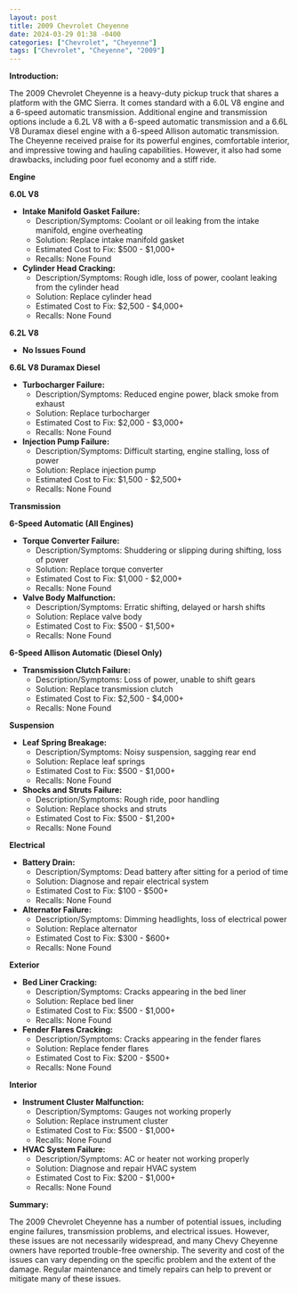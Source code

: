```yaml
---
layout: post
title: 2009 Chevrolet Cheyenne
date: 2024-03-29 01:38 -0400
categories: ["Chevrolet", "Cheyenne"]
tags: ["Chevrolet", "Cheyenne", "2009"]
---
```

**Introduction:**

The 2009 Chevrolet Cheyenne is a heavy-duty pickup truck that shares a platform with the GMC Sierra. It comes standard with a 6.0L V8 engine and a 6-speed automatic transmission. Additional engine and transmission options include a 6.2L V8 with a 6-speed automatic transmission and a 6.6L V8 Duramax diesel engine with a 6-speed Allison automatic transmission. The Cheyenne received praise for its powerful engines, comfortable interior, and impressive towing and hauling capabilities. However, it also had some drawbacks, including poor fuel economy and a stiff ride.

**Engine**

**6.0L V8**

* **Intake Manifold Gasket Failure:**
    * Description/Symptoms: Coolant or oil leaking from the intake manifold, engine overheating
    * Solution: Replace intake manifold gasket
    * Estimated Cost to Fix: $500 - $1,000+
    * Recalls: None Found
* **Cylinder Head Cracking:**
    * Description/Symptoms: Rough idle, loss of power, coolant leaking from the cylinder head
    * Solution: Replace cylinder head
    * Estimated Cost to Fix: $2,500 - $4,000+
    * Recalls: None Found

**6.2L V8**

* **No Issues Found**

**6.6L V8 Duramax Diesel**

* **Turbocharger Failure:**
    * Description/Symptoms: Reduced engine power, black smoke from exhaust
    * Solution: Replace turbocharger
    * Estimated Cost to Fix: $2,000 - $3,000+
    * Recalls: None Found
* **Injection Pump Failure:**
    * Description/Symptoms: Difficult starting, engine stalling, loss of power
    * Solution: Replace injection pump
    * Estimated Cost to Fix: $1,500 - $2,500+
    * Recalls: None Found

**Transmission**

**6-Speed Automatic (All Engines)**

* **Torque Converter Failure:**
    * Description/Symptoms: Shuddering or slipping during shifting, loss of power
    * Solution: Replace torque converter
    * Estimated Cost to Fix: $1,000 - $2,000+
    * Recalls: None Found
* **Valve Body Malfunction:**
    * Description/Symptoms: Erratic shifting, delayed or harsh shifts
    * Solution: Replace valve body
    * Estimated Cost to Fix: $500 - $1,500+
    * Recalls: None Found

**6-Speed Allison Automatic (Diesel Only)**

* **Transmission Clutch Failure:**
    * Description/Symptoms: Loss of power, unable to shift gears
    * Solution: Replace transmission clutch
    * Estimated Cost to Fix: $2,500 - $4,000+
    * Recalls: None Found

**Suspension**

* **Leaf Spring Breakage:**
    * Description/Symptoms: Noisy suspension, sagging rear end
    * Solution: Replace leaf springs
    * Estimated Cost to Fix: $500 - $1,000+
    * Recalls: None Found
* **Shocks and Struts Failure:**
    * Description/Symptoms: Rough ride, poor handling
    * Solution: Replace shocks and struts
    * Estimated Cost to Fix: $500 - $1,200+
    * Recalls: None Found

**Electrical**

* **Battery Drain:**
    * Description/Symptoms: Dead battery after sitting for a period of time
    * Solution: Diagnose and repair electrical system
    * Estimated Cost to Fix: $100 - $500+
    * Recalls: None Found
* **Alternator Failure:**
    * Description/Symptoms: Dimming headlights, loss of electrical power
    * Solution: Replace alternator
    * Estimated Cost to Fix: $300 - $600+
    * Recalls: None Found

**Exterior**

* **Bed Liner Cracking:**
    * Description/Symptoms: Cracks appearing in the bed liner
    * Solution: Replace bed liner
    * Estimated Cost to Fix: $500 - $1,000+
    * Recalls: None Found
* **Fender Flares Cracking:**
    * Description/Symptoms: Cracks appearing in the fender flares
    * Solution: Replace fender flares
    * Estimated Cost to Fix: $200 - $500+
    * Recalls: None Found

**Interior**

* **Instrument Cluster Malfunction:**
    * Description/Symptoms: Gauges not working properly
    * Solution: Replace instrument cluster
    * Estimated Cost to Fix: $500 - $1,000+
    * Recalls: None Found
* **HVAC System Failure:**
    * Description/Symptoms: AC or heater not working properly
    * Solution: Diagnose and repair HVAC system
    * Estimated Cost to Fix: $200 - $1,000+
    * Recalls: None Found

**Summary:**

The 2009 Chevrolet Cheyenne has a number of potential issues, including engine failures, transmission problems, and electrical issues. However, these issues are not necessarily widespread, and many Chevy Cheyenne owners have reported trouble-free ownership. The severity and cost of the issues can vary depending on the specific problem and the extent of the damage. Regular maintenance and timely repairs can help to prevent or mitigate many of these issues.
